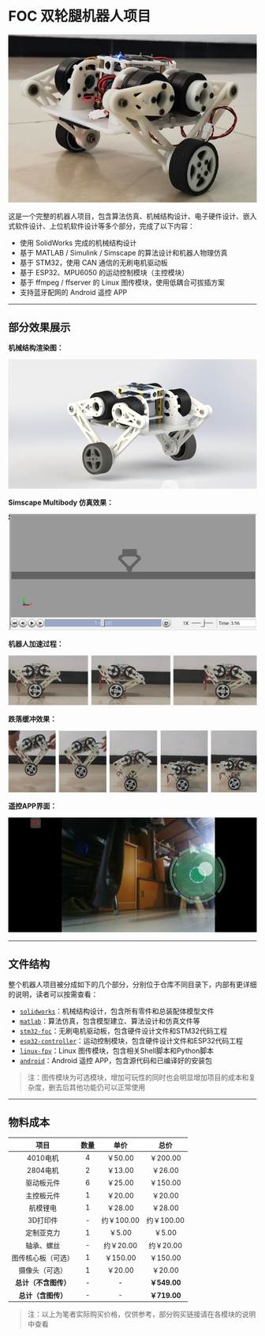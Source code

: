 # FOC 双轮腿机器人项目

![封面](readme-img/cover.jpg)

这是一个完整的机器人项目，包含算法仿真、机械结构设计、电子硬件设计、嵌入式软件设计、上位机软件设计等多个部分，完成了以下内容：

- 使用 SolidWorks 完成的机械结构设计
- 基于 MATLAB / Simulink / Simscape 的算法设计和机器人物理仿真
- 基于 STM32，使用 CAN 通信的无刷电机驱动板
- 基于 ESP32、MPU6050 的运动控制模块（主控模块）
- 基于 ffmpeg / ffserver 的 Linux 图传模块，使用低耦合可拔插方案
- 支持蓝牙配网的 Android 遥控 APP

---

## 部分效果展示

**机械结构渲染图：**

![渲染图](readme-img/mechanical.png)

**Simscape Multibody 仿真效果：**

![仿真](readme-img/simulation.png)

**机器人加速过程：**

![加速](readme-img/accel.png)

**跌落缓冲效果：**

![跌落](readme-img/fall.png)

**遥控APP界面：**

![App](readme-img/app.png)

---

## 文件结构

整个机器人项目被分成如下的几个部分，分别位于仓库不同目录下，内部有更详细的说明，读者可以按需查看：

- [`solidworks`](solidworks)：机械结构设计，包含所有零件和总装配体模型文件
- [`matlab`](matlab)：算法仿真，包含模型建立、算法设计和仿真文件等
- [`stm32-foc`](stm32-foc)：无刷电机驱动板，包含硬件设计文件和STM32代码工程
- [`esp32-controller`](esp32-controller)：运动控制模块，包含硬件设计文件和ESP32代码工程
- [`linux-fpv`](linux-fpv)：Linux 图传模块，包含相关Shell脚本和Python脚本
- [`android`](android)：Android 遥控 APP，包含源代码和已编译好的安装包

> 注：图传模块为可选模块，增加可玩性的同时也会明显增加项目的成本和复杂度，删去后其他功能仍可以正常使用

---

## 物料成本

| 项目 | 数量 | 单价 | 总价 |
| :--: | :--: | :--: | :--: |
| 4010电机 | 4 | ￥50.00 | ￥200.00 |
| 2804电机 | 2 | ￥13.00 | ￥26.00 |
| 驱动板元件 | 6 | ￥25.00 | ￥150.00 |
| 主控板元件 | 1 | ￥20.00 | ￥20.00 |
| 航模锂电 | 1 | ￥28.00 | ￥28.00 |
| 3D打印件 | - | 约￥100.00 | 约￥100.00 |
| 定制亚克力 | 1 | ￥5.00 | ￥5.00 |
| 轴承、螺丝 | - | 约￥20.00 | 约￥20.00 |
| 图传核心板（可选） | 1 | ￥150.00 | ￥150.00 |
| 摄像头（可选） | 1 | ￥20.00 | ￥20.00 |
| **总计（不含图传）** | - | - | **￥549.00** |
| **总计（含图传）** | - | - | **￥719.00** |

> 注：以上为笔者实际购买价格，仅供参考，部分购买链接请在各模块的说明中查看
